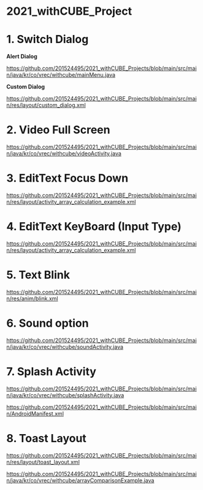 # 2021_withCUBE_Project


# 1. Switch Dialog

**Alert Dialog**

<https://github.com/201524495/2021_withCUBE_Projects/blob/main/src/main/java/kr/co/vrec/withcube/mainMenu.java>

**Custom Dialog**

<https://github.com/201524495/2021_withCUBE_Projects/blob/main/src/main/res/layout/custom_dialog.xml>

# 2. Video Full Screen

<https://github.com/201524495/2021_withCUBE_Projects/blob/main/src/main/java/kr/co/vrec/withcube/videoActivity.java>

# 3. EditText Focus Down

<https://github.com/201524495/2021_withCUBE_Projects/blob/main/src/main/res/layout/activity_array_calculation_example.xml>

# 4. EditText KeyBoard (Input Type)

<https://github.com/201524495/2021_withCUBE_Projects/blob/main/src/main/res/layout/activity_array_calculation_example.xml>
    
# 5. Text Blink

<https://github.com/201524495/2021_withCUBE_Projects/blob/main/src/main/res/anim/blink.xml>

# 6. Sound option

<https://github.com/201524495/2021_withCUBE_Projects/blob/main/src/main/java/kr/co/vrec/withcube/soundActivity.java>

# 7. Splash Activity

<https://github.com/201524495/2021_withCUBE_Projects/blob/main/src/main/java/kr/co/vrec/withcube/splashActivity.java>

<https://github.com/201524495/2021_withCUBE_Projects/blob/main/src/main/AndroidManifest.xml>

# 8. Toast Layout

<https://github.com/201524495/2021_withCUBE_Projects/blob/main/src/main/res/layout/toast_layout.xml>

<https://github.com/201524495/2021_withCUBE_Projects/blob/main/src/main/java/kr/co/vrec/withcube/arrayComparisonExample.java>
